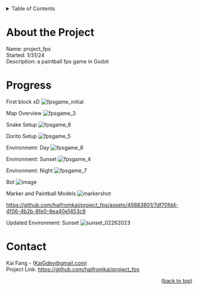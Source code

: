 <a name = "readme-top"></a>

<!-- Table of Contents -->
<details>
    <summary>Table of Contents</summary>
    <ol>
        <li><a href = "#about-the-project">About the Project</a></li>
        <li><a href = "#progress">Progress</a></li>
        <li><a href = "#contact">Contact</a></li>
    </ol>
</details>

# About the Project
Name: project_fps <br>
Started: 1/31/24 <br>
Description: a paintball fps game in Godot <br>

# Progress
First block xD
![fpsgame_initial](https://github.com/haifromkai/project_fps/assets/49883801/2ebd2213-a4bb-42c5-860b-a1c675fdcc69)

Map Overview
![fpsgame_3](https://github.com/haifromkai/project_fps/assets/49883801/c74eb372-07b5-49f0-ad70-303b8a7ca4f6)

Snake Setup
![fpsgame_6](https://github.com/haifromkai/project_fps/assets/49883801/78d1ed5c-8c3c-4cd2-9172-df15ccfc3af7)

Dorito Setup
![fpsgame_5](https://github.com/haifromkai/project_fps/assets/49883801/c60b4ec3-af93-4e10-a960-a7254c5eb94a)

Environment: Day
![fpsgame_8](https://github.com/haifromkai/project_fps/assets/49883801/c63b8572-0a15-451d-ab9c-9ef18aa901e2)

Environment: Sunset
![fpsgame_4](https://github.com/haifromkai/project_fps/assets/49883801/8bff38b6-4352-4f35-8e5a-ed6144f527ee)

Environment: Night
![fpsgame_7](https://github.com/haifromkai/project_fps/assets/49883801/0445dd86-4d7e-4efb-8e7e-2b4f65970075)

Bot
![image](https://github.com/haifromkai/project_fps/assets/49883801/50cc9c91-26b1-4148-bc9d-b74a93d0e05a)

Marker and Paintball Models
![markershot](https://github.com/haifromkai/project_fps/assets/49883801/19c88788-3b3e-48ab-a5f8-b528497b2f24)

https://github.com/haifromkai/project_fps/assets/49883801/7df70fd4-4f06-4b2b-8fe0-8ea40e1453c9

Updated Environment: Sunset
![sunset_02262023](https://github.com/haifromkai/project_fps/assets/49883801/64b31586-b668-4fd9-b6bf-cf1b4f36fd19)

# Contact
Kai Fang - (KaiGdev@gmail.com) <br>
Project Link: https://github.com/haifromkai/project_fps

<p align = "right">(<a href = "#readme-top">back to top</a>)</p>
